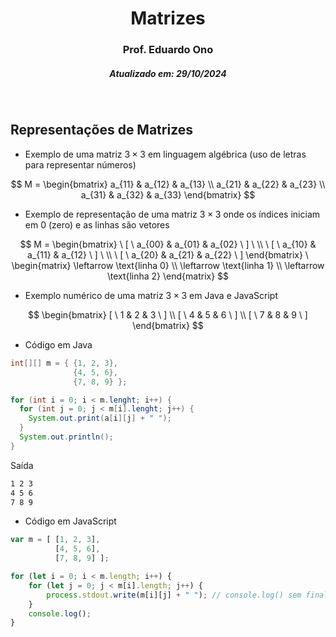 <h1 align="center">Matrizes</h1>
<h3 align="center">Prof. Eduardo Ono</h3>
<h5 align="center">Atualizado em: 29/10/2024</h5>

&nbsp;

## Representações de Matrizes

* Exemplo de uma matriz $3 \times 3$ em linguagem algébrica (uso de letras para representar números)

$$
M =
\begin{bmatrix}
a_{11} & a_{12} & a_{13} \\
a_{21} & a_{22} & a_{23} \\
a_{31} & a_{32} & a_{33}
\end{bmatrix}
$$

* Exemplo de representação de uma matriz $3 \times 3$ onde os índices iniciam em 0 (zero) e as linhas são vetores

$$
M =
\begin{bmatrix}
\ [ \ a_{00} & a_{01} & a_{02} \ ] \ \\
\ [ \ a_{10} & a_{11} & a_{12} \ ] \ \\
\ [ \ a_{20} & a_{21} & a_{22} \ ]
\end{bmatrix}
\
\begin{matrix}
\leftarrow \text{linha 0} \\
\leftarrow \text{linha 1} \\
\leftarrow \text{linha 2}
\end{matrix}
$$

* Exemplo numérico de uma matriz $3 \times 3$ em Java e JavaScript

$$
\begin{bmatrix}
[ \ 1 & 2 & 3 \ ] \\
[ \ 4 & 5 & 6 \ ] \\
[ \ 7 & 8 & 9 \ ]
\end{bmatrix}
$$

* Código em Java

```java
int[][] m = { {1, 2, 3},
              {4, 5, 6},
              {7, 8, 9} };
```

```java
for (int i = 0; i < m.lenght; i++) {
  for (int j = 0; j < m[i].lenght; j++) {
    System.out.print(a[i][j] + " ");
  }
  System.out.println();
}
```

Saída

```txt
1 2 3
4 5 6
7 8 9
```

* Código em JavaScript

```JavaScript
var m = [ [1, 2, 3],
          [4, 5, 6],
          [7, 8, 9] ];

for (let i = 0; i < m.length; i++) {
    for (let j = 0; j < m[i].length; j++) {
        process.stdout.write(m[i][j] + " "); // console.log() sem final de linha
    }
    console.log();
}
```

&nbsp;
